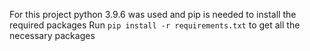 For this project python 3.9.6 was used and pip is needed to install the required packages
Run `pip install -r requirements.txt` to get all the necessary packages
